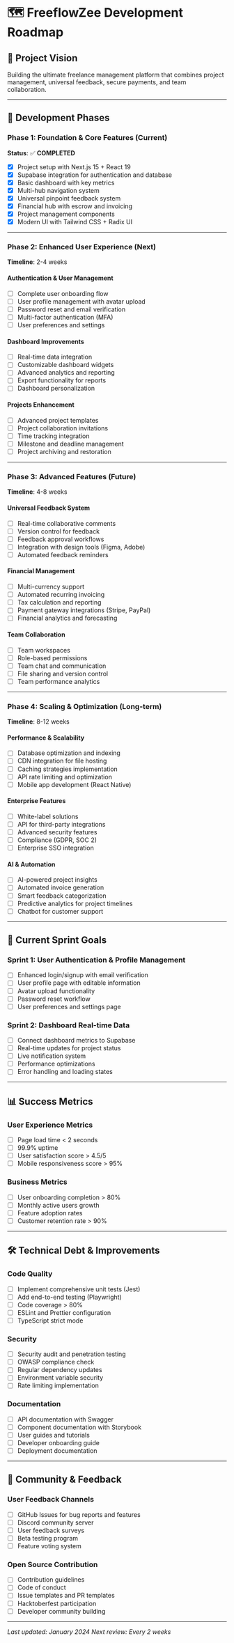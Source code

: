# 🗺️ FreeflowZee Development Roadmap

## 🎯 **Project Vision**
Building the ultimate freelance management platform that combines project management, universal feedback, secure payments, and team collaboration.

---

## 📅 **Development Phases**

### **Phase 1: Foundation & Core Features** (Current)
**Status**: ✅ **COMPLETED**

- [x] Project setup with Next.js 15 + React 19
- [x] Supabase integration for authentication and database
- [x] Basic dashboard with key metrics
- [x] Multi-hub navigation system
- [x] Universal pinpoint feedback system
- [x] Financial hub with escrow and invoicing
- [x] Project management components
- [x] Modern UI with Tailwind CSS + Radix UI

---

### **Phase 2: Enhanced User Experience** (Next)
**Timeline**: 2-4 weeks

#### **Authentication & User Management**
- [ ] Complete user onboarding flow
- [ ] User profile management with avatar upload
- [ ] Password reset and email verification
- [ ] Multi-factor authentication (MFA)
- [ ] User preferences and settings

#### **Dashboard Improvements**
- [ ] Real-time data integration
- [ ] Customizable dashboard widgets
- [ ] Advanced analytics and reporting
- [ ] Export functionality for reports
- [ ] Dashboard personalization

#### **Projects Enhancement**
- [ ] Advanced project templates
- [ ] Project collaboration invitations
- [ ] Time tracking integration
- [ ] Milestone and deadline management
- [ ] Project archiving and restoration

---

### **Phase 3: Advanced Features** (Future)
**Timeline**: 4-8 weeks

#### **Universal Feedback System**
- [ ] Real-time collaborative comments
- [ ] Version control for feedback
- [ ] Feedback approval workflows
- [ ] Integration with design tools (Figma, Adobe)
- [ ] Automated feedback reminders

#### **Financial Management**
- [ ] Multi-currency support
- [ ] Automated recurring invoicing
- [ ] Tax calculation and reporting
- [ ] Payment gateway integrations (Stripe, PayPal)
- [ ] Financial analytics and forecasting

#### **Team Collaboration**
- [ ] Team workspaces
- [ ] Role-based permissions
- [ ] Team chat and communication
- [ ] File sharing and version control
- [ ] Team performance analytics

---

### **Phase 4: Scaling & Optimization** (Long-term)
**Timeline**: 8-12 weeks

#### **Performance & Scalability**
- [ ] Database optimization and indexing
- [ ] CDN integration for file hosting
- [ ] Caching strategies implementation
- [ ] API rate limiting and optimization
- [ ] Mobile app development (React Native)

#### **Enterprise Features**
- [ ] White-label solutions
- [ ] API for third-party integrations
- [ ] Advanced security features
- [ ] Compliance (GDPR, SOC 2)
- [ ] Enterprise SSO integration

#### **AI & Automation**
- [ ] AI-powered project insights
- [ ] Automated invoice generation
- [ ] Smart feedback categorization
- [ ] Predictive analytics for project timelines
- [ ] Chatbot for customer support

---

## 🚀 **Current Sprint Goals**

### **Sprint 1: User Authentication & Profile Management**
- [ ] Enhanced login/signup with email verification
- [ ] User profile page with editable information
- [ ] Avatar upload functionality
- [ ] Password reset workflow
- [ ] User preferences and settings page

### **Sprint 2: Dashboard Real-time Data**
- [ ] Connect dashboard metrics to Supabase
- [ ] Real-time updates for project status
- [ ] Live notification system
- [ ] Performance optimizations
- [ ] Error handling and loading states

---

## 📊 **Success Metrics**

### **User Experience Metrics**
- [ ] Page load time < 2 seconds
- [ ] 99.9% uptime
- [ ] User satisfaction score > 4.5/5
- [ ] Mobile responsiveness score > 95%

### **Business Metrics**
- [ ] User onboarding completion > 80%
- [ ] Monthly active users growth
- [ ] Feature adoption rates
- [ ] Customer retention rate > 90%

---

## 🛠️ **Technical Debt & Improvements**

### **Code Quality**
- [ ] Implement comprehensive unit tests (Jest)
- [ ] Add end-to-end testing (Playwright)
- [ ] Code coverage > 80%
- [ ] ESLint and Prettier configuration
- [ ] TypeScript strict mode

### **Security**
- [ ] Security audit and penetration testing
- [ ] OWASP compliance check
- [ ] Regular dependency updates
- [ ] Environment variable security
- [ ] Rate limiting implementation

### **Documentation**
- [ ] API documentation with Swagger
- [ ] Component documentation with Storybook
- [ ] User guides and tutorials
- [ ] Developer onboarding guide
- [ ] Deployment documentation

---

## 🎉 **Community & Feedback**

### **User Feedback Channels**
- [ ] GitHub Issues for bug reports and features
- [ ] Discord community server
- [ ] User feedback surveys
- [ ] Beta testing program
- [ ] Feature voting system

### **Open Source Contribution**
- [ ] Contribution guidelines
- [ ] Code of conduct
- [ ] Issue templates and PR templates
- [ ] Hacktoberfest participation
- [ ] Developer community building

---

*Last updated: January 2024*
*Next review: Every 2 weeks* 